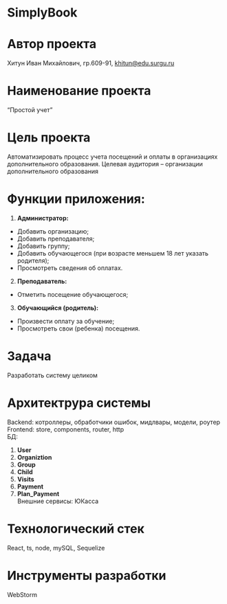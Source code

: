 # SimplyBook
# Автор проекта
Хитун Иван Михайлович, гр.609-91, khitun@edu.surgu.ru  
# Наименование проекта
“Простой учет”
# Цель проекта
Автоматизировать процесс учета посещений и оплаты в организациях дополнительного образования. Целевая аудитория – организации дополнительного образования
# Функции приложения:
  1.	**Администратор:**  
- Добавить организацию;   
- Добавить преподавателя;  
- Добавить группу;  
-	Добавить обучающегося (при возрасте меньшем 18 лет указать родителя);  
-	Просмотреть сведения об оплатах.   
  2. **Преподаватель:**    
-	Отметить посещение обучающегося;  
  3.	**Обучающийся (родитель):**  
-	Произвести оплату за обучение;  
-	Просмотреть свои (ребенка) посещения.
# Задача
Разработать систему целиком
# Архитектрура системы
Backend: котроллеры, обработчики ошибок, мидлвары, модели, роутер    
Frontend: store, components, router, http    
БД:
  1.	**User**  
  2.	**Organiztion**  
  3.	**Group**
  4.	**Child**
  5.	**Visits**
  6.	**Payment**
  7.	**Plan_Payment**    
Внешние сервисы: ЮКасса
# Технологический стек
React, ts, node, mySQL, Sequelize
# Инструменты разработки
WebStorm
